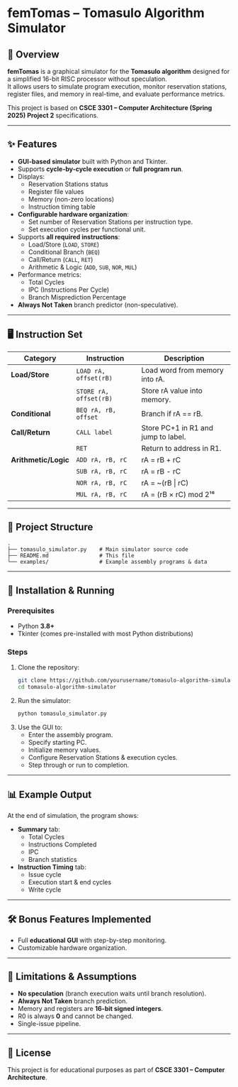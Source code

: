 # femTomas – Tomasulo Algorithm Simulator

## 📌 Overview

**femTomas** is a graphical simulator for the **Tomasulo algorithm** designed for a simplified 16-bit RISC processor without speculation.  
It allows users to simulate program execution, monitor reservation stations, register files, and memory in real-time, and evaluate performance metrics.

This project is based on **CSCE 3301 – Computer Architecture (Spring 2025) Project 2** specifications.

---

## ✨ Features

- **GUI-based simulator** built with Python and Tkinter.
- Supports **cycle-by-cycle execution** or **full program run**.
- Displays:
  - Reservation Stations status
  - Register file values
  - Memory (non-zero locations)
  - Instruction timing table
- **Configurable hardware organization**:
  - Set number of Reservation Stations per instruction type.
  - Set execution cycles per functional unit.
- Supports **all required instructions**:
  - Load/Store (`LOAD`, `STORE`)
  - Conditional Branch (`BEQ`)
  - Call/Return (`CALL`, `RET`)
  - Arithmetic & Logic (`ADD`, `SUB`, `NOR`, `MUL`)
- Performance metrics:
  - Total Cycles
  - IPC (Instructions Per Cycle)
  - Branch Misprediction Percentage
- **Always Not Taken** branch predictor (non-speculative).

---

## 🖥️ Instruction Set

| Category             | Instruction            | Description                         |
| -------------------- | ---------------------- | ----------------------------------- |
| **Load/Store**       | `LOAD rA, offset(rB)`  | Load word from memory into rA.      |
|                      | `STORE rA, offset(rB)` | Store rA value into memory.         |
| **Conditional**      | `BEQ rA, rB, offset`   | Branch if rA == rB.                 |
| **Call/Return**      | `CALL label`           | Store PC+1 in R1 and jump to label. |
|                      | `RET`                  | Return to address in R1.            |
| **Arithmetic/Logic** | `ADD rA, rB, rC`       | rA = rB + rC                        |
|                      | `SUB rA, rB, rC`       | rA = rB - rC                        |
|                      | `NOR rA, rB, rC`       | rA = ~(rB \| rC)                    |
|                      | `MUL rA, rB, rC`       | rA = (rB × rC) mod 2¹⁶              |

---

## 📂 Project Structure

```
.
├── tomasulo_simulator.py    # Main simulator source code
├── README.md                # This file
└── examples/                # Example assembly programs & data
```

---

## 🚀 Installation & Running

### Prerequisites

- Python **3.8+**
- Tkinter (comes pre-installed with most Python distributions)

### Steps

1. Clone the repository:
   ```bash
   git clone https://github.com/yourusername/tomasulo-algorithm-simulator.git
   cd tomasulo-algorithm-simulator
   ```
2. Run the simulator:
   ```bash
   python tomasulo_simulator.py
   ```
3. Use the GUI to:
   - Enter the assembly program.
   - Specify starting PC.
   - Initialize memory values.
   - Configure Reservation Stations & execution cycles.
   - Step through or run to completion.

---

## 📊 Example Output

At the end of simulation, the program shows:

- **Summary** tab:
  - Total Cycles
  - Instructions Completed
  - IPC
  - Branch statistics
- **Instruction Timing** tab:
  - Issue cycle
  - Execution start & end cycles
  - Write cycle

---

## 🛠️ Bonus Features Implemented

- Full **educational GUI** with step-by-step monitoring.
- Customizable hardware organization.

---

## 📌 Limitations & Assumptions

- **No speculation** (branch execution waits until branch resolution).
- **Always Not Taken** branch prediction.
- Memory and registers are **16-bit signed integers**.
- R0 is always **0** and cannot be changed.
- Single-issue pipeline.

---

## 📜 License

This project is for educational purposes as part of **CSCE 3301 – Computer Architecture**.
